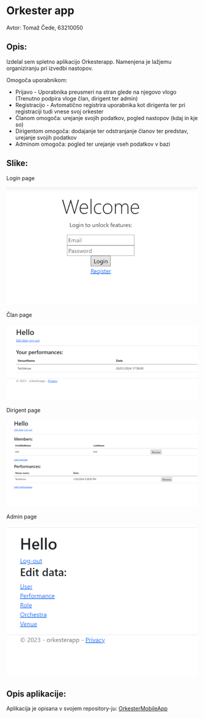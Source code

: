 <h1>Orkester app</h1>

<p>Avtor: Tomaž Čede, 63210050</p>

<h2>Opis:</h2>
<p>Izdelal sem spletno aplikacijo Orkesterapp. Namenjena je lažjemu organiziranju pri izvedbi nastopov.</p>
<p>Omogoča uporabnikom:
	<ul>
		<li>Prijavo - Uporabnika preusmeri na stran glede na njegovo vlogo (Trenutno podpira vloge član, dirigent ter admin)</li>
		<li>Registracijo - Avtomatično registrira uporabnika kot dirigenta ter pri registraciji tudi vnese svoj orkester</li>
		<li>Članom omogoča: urejanje svojih podatkov, pogled nastopov (kdaj in kje so)</li>
		<li>Dirigentom omogoča: dodajanje ter odstranjanje članov ter predstav, urejanje svojih podatkov</li>
		<li>Adminom omogoča: pogled ter urejanje vseh podatkov v bazi</li>
	</ul>
</p>

<h2>Slike:</h2>
<p>Login page</p>
<p><img src="/Images/Login.png" width="500" /></p>
<p>Član page</p>
<p><img src="/Images/Member.png" width="500" /></p>
<p>Dirigent page</p>
<p><img src="/Images/Dirigent.png" width="500" /></p>
<p>Admin page</p>
<p><img src="/Images/Admin.png" width="500" /></p>

<h2>Opis aplikacije:</h2>
<p>Aplikacija je opisana v svojem repository-ju: <a href="https://github.com/tomazcede/orkestermobileapp">OrkesterMobileApp</a></p>

